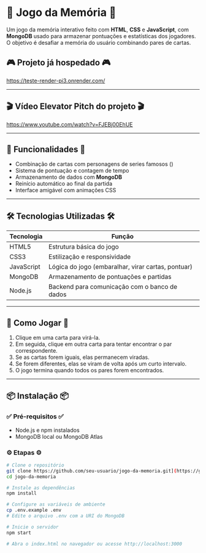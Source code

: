# 🧠 Jogo da Memória 🧠

Um jogo da memória interativo feito com **HTML**, **CSS** e **JavaScript**, com **MongoDB** usado para armazenar pontuações e estatísticas dos jogadores. O objetivo é desafiar a memória do usuário combinando pares de cartas.

## 🎮 Projeto já hospedado 🎮
https://teste-render-pi3.onrender.com/ 

---

## 🎬 Vídeo Elevator Pitch do projeto 🎬
https://www.youtube.com/watch?v=FJEBj00EhUE

---

## 🚀 Funcionalidades 🚀

- Combinação de cartas com personagens de series famosos ()
- Sistema de pontuação e contagem de tempo
- Armazenamento de dados com **MongoDB**
- Reinício automático ao final da partida
- Interface amigável com animações CSS

---

## 🛠️ Tecnologias Utilizadas 🛠️

| Tecnologia   | Função                                                                 |
|--------------|------------------------------------------------------------------------|
| HTML5        | Estrutura básica do jogo                                               |
| CSS3         | Estilização e responsividade                                           |
| JavaScript   | Lógica do jogo (embaralhar, virar cartas, pontuar)                     |
| MongoDB      | Armazenamento de pontuações e partidas                                 |
| Node.js      | Backend para comunicação com o banco de dados                          |

---

## 🧩 Como Jogar 🧩

1. Clique em uma carta para virá-la.
2. Em seguida, clique em outra carta para tentar encontrar o par correspondente.
3. Se as cartas forem iguais, elas permanecem viradas.
4. Se forem diferentes, elas se viram de volta após um curto intervalo.
5. O jogo termina quando todos os pares forem encontrados.

---

## 📦 Instalação 📦

### ✅ Pré-requisitos ✅

- Node.js e npm instalados
- MongoDB local ou MongoDB Atlas

### ⚙️ Etapas ⚙️

```bash
# Clone o repositório
git clone https://github.com/seu-usuario/jogo-da-memoria.git](https://github.com/FatecFranca/DSM-P3-G05-2025-1.git
cd jogo-da-memoria

# Instale as dependências 
npm install

# Configure as variáveis de ambiente 
cp .env.example .env
# Edite o arquivo .env com a URI do MongoDB

# Inicie o servidor 
npm start

# Abra o index.html no navegador ou acesse http://localhost:3000
